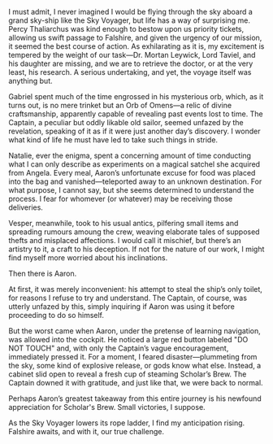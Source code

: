 I must admit, I never imagined I would be flying through the sky aboard a grand sky-ship like the Sky Voyager, but life has a way of surprising me. Percy Thaliarchus was kind enough to bestow upon us priority tickets, allowing us swift passage to Falshire, and given the urgency of our mission, it seemed the best course of action. As exhilarating as it is, my excitement is tempered by the weight of our task—Dr. Mortan Leywick, Lord Taviel, and his daughter are missing, and we are to retrieve the doctor, or at the very least, his research. A serious undertaking, and yet, the voyage itself was anything but.

Gabriel spent much of the time engrossed in his mysterious orb, which, as it turns out, is no mere trinket but an Orb of Omens—a relic of divine craftsmanship, apparently capable of revealing past events lost to time. The Captain, a peculiar but oddly likable old sailor, seemed unfazed by the revelation, speaking of it as if it were just another day’s discovery. I wonder what kind of life he must have led to take such things in stride.

Natalie, ever the enigma, spent a concerning amount of time conducting what I can only describe as experiments on a magical satchel she acquired from Angela. Every meal, Aaron’s unfortunate excuse for food was placed into the bag and vanished—teleported away to an unknown destination. For what purpose, I cannot say, but she seems determined to understand the process. I fear for whomever (or whatever) may be receiving those deliveries.

Vesper, meanwhile, took to his usual antics, pilfering small items and spreading rumours amoung the crew, weaving elaborate tales of supposed thefts and misplaced affections. I would call it mischief, but there’s an artistry to it, a craft to his deception. If not for the nature of our work, I might find myself more worried about his inclinations.

Then there is Aaron.

At first, it was merely inconvenient: his attempt to steal the ship’s only toilet, for reasons I refuse to try and understand. The Captain, of course, was utterly unfazed by this, simply inquiring if Aaron was using it before proceeding to do so himself.

But the worst came when Aaron, under the pretense of learning navigation, was allowed into the cockpit. He noticed a large red button labeled "DO NOT TOUCH" and, with only the Captain’s vague encouragement, immediately pressed it. For a moment, I feared disaster—plummeting from the sky, some kind of explosive release, or gods know what else. Instead, a cabinet slid open to reveal a fresh cup of steaming Scholar’s Brew. The Captain downed it with gratitude, and just like that, we were back to normal.

Perhaps Aaron’s greatest takeaway from this entire journey is his newfound appreciation for Scholar's Brew. Small victories, I suppose.

As the Sky Voyager lowers its rope ladder, I find my anticipation rising. Falshire awaits, and with it, our true challenge.